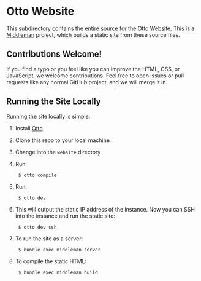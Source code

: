 # Otto Website

This subdirectory contains the entire source for the
[Otto Website](https://www.ottoproject.io/). This is a
[Middleman](http://middlemanapp.com) project, which builds a static site from
these source files.

## Contributions Welcome!

If you find a typo or you feel like you can improve the HTML, CSS, or
JavaScript, we welcome contributions. Feel free to open issues or pull requests
like any normal GitHub project, and we will merge it in.

## Running the Site Locally

Running the site locally is simple.

1. Install [Otto](https://www.ottoproject.io/download.html)
1. Clone this repo to your local machine
1. Change into the `website` directory
1. Run:

        $ otto compile

1. Run:

        $ otto dev

1. This will output the static IP address of the instance. Now you can SSH into
   the instance and run the static site:

        $ otto dev ssh

1. To run the site as a server:

        $ bundle exec middleman server

1. To compile the static HTML:

        $ bundle exec middleman build
